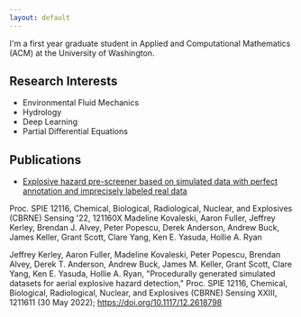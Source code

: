```yaml
---
layout: default
---
```


I'm a first year graduate student in Applied and Computational Mathematics (ACM) at the University of Washington. 

## Research Interests
- Environmental Fluid Mechanics
- Hydrology
- Deep Learning
- Partial Differential Equations

## Publications

<ul>
  <li><a href="https://www.spiedigitallibrary.org/conference-proceedings-of-spie/12116/121160X/Explosive-hazard-pre-screener-based-on-simulated-data-with-perfect/10.1117/12.2618792.full" target="_blank">Explosive hazard pre-screener based on simulated data with perfect annotation and imprecisely labeled real data</a></li>
</ul>
Proc. SPIE 12116, Chemical, Biological, Radiological, Nuclear, and Explosives (CBRNE) Sensing '22, 121160X
Madeline Kovaleski, Aaron Fuller, Jeffrey Kerley, Brendan J. Alvey, Peter Popescu, Derek Anderson, Andrew Buck, James Keller, Grant Scott, Clare Yang, Ken E. Yasuda, Hollie A. Ryan

Jeffrey Kerley, Aaron Fuller, Madeline Kovaleski, Peter Popescu, Brendan Alvey, Derek T. Anderson, Andrew Buck, James M. Keller, Grant Scott, Clare Yang, Ken E. Yasuda, Hollie A. Ryan, "Procedurally generated simulated datasets for aerial explosive hazard detection," Proc. SPIE 12116, Chemical, Biological, Radiological, Nuclear, and Explosives (CBRNE) Sensing XXIII, 1211611 (30 May 2022); https://doi.org/10.1117/12.2618798
